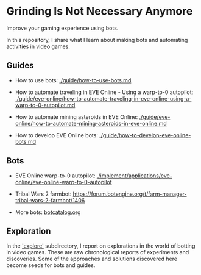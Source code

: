 # Grinding Is Not Necessary Anymore

Improve your gaming experience using bots.

In this repository, I share what I learn about making bots and automating activities in video games.

## Guides

+ How to use bots: [./guide/how-to-use-bots.md](./guide/how-to-use-bots.md)

+ How to automate traveling in EVE Online - Using a warp-to-0 autopilot: [./guide/eve-online/how-to-automate-traveling-in-eve-online-using-a-warp-to-0-autopilot.md](./guide/eve-online/how-to-automate-traveling-in-eve-online-using-a-warp-to-0-autopilot.md)

+ How to automate mining asteroids in EVE Online: [./guide/eve-online/how-to-automate-mining-asteroids-in-eve-online.md](./guide/eve-online/how-to-automate-mining-asteroids-in-eve-online.md)

+ How to develop EVE Online bots: [./guide/how-to-develop-eve-online-bots.md](./guide/how-to-develop-eve-online-bots.md)

## Bots

+ EVE Online warp-to-0 autopilot: [./implement/applications/eve-online/eve-online-warp-to-0-autopilot](./implement/applications/eve-online/eve-online-warp-to-0-autopilot)

+ Tribal Wars 2 farmbot: https://forum.botengine.org/t/farm-manager-tribal-wars-2-farmbot/1406

+ More bots: [botcatalog.org](http://botcatalog.org)

## Exploration

In the ['explore'](./explore) subdirectory, I report on explorations in the world of botting in video games. These are raw chronological reports of experiments and discoveries. Some of the approaches and solutions discovered here become seeds for bots and guides.
